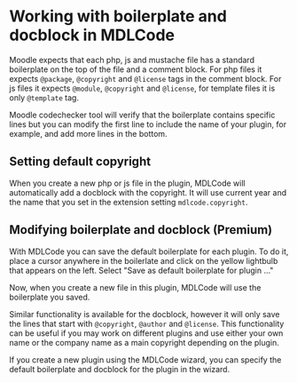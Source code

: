 # Working with boilerplate and docblock in MDLCode

Moodle expects that each php, js and mustache file has a standard boilerplate on the top of the
file and a comment block. For php files it expects `@package`, `@copyright` and `@license` tags
in the comment block. For js files it expects `@module`, `@copyright` and `@license`,
for template files it is only `@template` tag.

Moodle codechecker tool will verify that the boilerplate contains specific lines but you
can modify the first line to include the name of your plugin, for example, and add more lines
in the bottom.

## Setting default copyright

When you create a new php or js file in the plugin, MDLCode will automatically add a docblock
with the copyright. It will use current year and the name that you set in the extension setting
`mdlcode.copyright`.

## Modifying boilerplate and docblock (Premium)

With MDLCode you can save the default boilerplate for each plugin. To do it, place a cursor anywhere
in the boilerlate and click on the yellow lightbulb that appears on the left.
Select "Save as default boilerplate for plugin ..."

Now, when you create a new file in this plugin, MDLCode will use the boilerplate you saved.

Similar functionality is available for the docblock, however it will only save the lines that start
with `@copyright`, `@author` and `@license`. This functionality can be useful if you may work
on different plugins and use either your own name or the company name as a main copyright
depending on the plugin.

If you create a new plugin using the MDLCode wizard,
you can specify the default boilerplate and docblock for the plugin in the wizard.